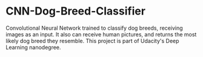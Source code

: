 # CNN-Dog-Breed-Classifier
Convolutional Neural Network trained to classify dog breeds, receiving images as an input. It also can receive human pictures, and returns the most likely dog breed they resemble. This project is part of Udacity's Deep Learning nanodegree.

